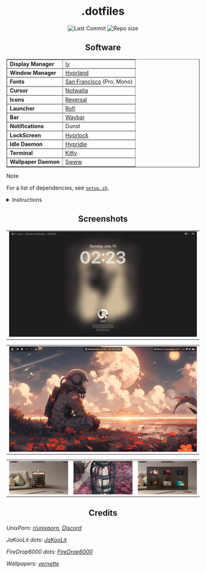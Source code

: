<div align="center">
  <h1>
    .dotfiles
  </h1>

![Last Commit](https://img.shields.io/github/last-commit/keyywyd/arch-stuffs?style=for-the-badge) ![Repo size](https://img.shields.io/github/repo-size/KeyyWYD/arch-stuffs?style=for-the-badge)
</div>

<div align="center">
  <h2>
    Software
  </h2>
  <table border="1" cellpadding="8" cellspacing="0">
    <tr>
      <td><b>Display Manager</b></td>
      <td><a href="https://github.com/fairyglade/ly">ly</a></td>
    </tr>
    <tr>
      <td><b>Window Manager</b></td>
      <td><a href="https://hyprland.org">Hyprland</a></td>
    </tr>
    <tr>
      <td><b>Fonts</b></td>
      <td><a href="https://github.com/thelioncape/San-Francisco-family">San Francisco</a> (Pro, Mono)</td>
    </tr>
    <tr>
      <td><b>Cursor</b></td>
      <td><a href="https://github.com/ful1e5/notwaita-cursor">Notwaita</a></td>
    </tr>
    <tr>
      <td><b>Icons</b></td>
      <td><a href="https://www.gnome-look.org/p/1340791">Reversal</a></td>
    </tr>
    <tr>
      <td><b>Launcher</b></td>
      <td><a href="https://github.com/lbonn/rofi">Rofi</a></td>
    </tr>
    <tr>
      <td><b>Bar</b></td>
      <td><a href="https://github.com/Alexays/Waybar">Waybar</a></td>
    </tr>
    <tr>
      <td><b>Notifications</b></td>
      <td>Dunst</td>
    </tr>
    <tr>
      <td><b>LockScreen</b></td>
      <td><a href="https://github.com/hyprwm/hyprlock">Hyprlock</a></td>
    </tr>
    <tr>
      <td><b>Idle Daemon</b></td>
      <td><a href="https://github.com/hyprwm/hypridle">Hypridle</a></td>
    </tr>
    <tr>
      <td><b>Terminal</b></td>
      <td><a href="https://github.com/kovidgoyal/kitty">Kitty</a></td>
    </tr>
    <tr>
      <td><b>Wallpaper Daemon</b></td>
      <td><a href="https://github.com/LGFae/swww">Swww</a></td>
    </tr>
  </table>
</div>

> [!Note]
> For a list of dependencies, see [`setup.sh`](https://github.com/KeyyWYD/arch-stuffs/blob/main/setup.sh).

<details>
  <summary>Instructions</summary>

  <h3 align="left">
    Install Steps
  </h3>
  
- Using [`Stow`](https://archlinux.org/packages/extra/any/stow/) (Recommended)

  <blockquote>
    <b>Note:</b> Backup or remove all existing configs, otherwise stow will fail to create symlinks.
  </blockquote>

```sh
git clone https://github.com/KeyyWYD/arch-stuffs $HOME/.dotfiles
cd $HOME/.dotfiles
git submodule init && git submodule update --recursive
stow .
```

- Manually
```sh
git clone https://github.com/KeyyWYD/arch-stuffs .dotfiles
cd .dotfiles
git submodule init && git submodule update --recursive
cp -r .config/* $HOME/.config
cp -r .local/* $HOME/.local
cp -r .zsh $HOME
cp -r .zshrc $HOME
cp -r .gtkrc-2.0 $HOME
```

  <h3 align="left">
    Updating
  </h3>

```sh
cd $HOME/.dotfiles
git pull
stow --adopt .
```

  <details>
    <summary>Keybinds</summary>
    <div align="center">
      <h2>Keybinds</h2>
      <table border="1" cellpadding="8" cellspacing="0">
        <tr>
          <td><b>Keys</b></td>
          <td><b>Action</b></td>
        </tr>
        <tr>
          <td><kbd>Super</kbd> + <kbd>Return</kbd></td>
          <td>Open Terminal</td>
        </tr>
        <tr>
          <td><kbd>Super</kbd> + <kbd>Q</kbd></td>
          <td>Kill Process</td>
        </tr>
        <tr>
          <td><kbd>Super</kbd> + <kbd>Ctrl</kbd> + <kbd>Q</kbd></td>
          <td>Lock Screen</td>
        </tr>
        <tr>
          <td><kbd>Super</kbd> + <kbd>Shift</kbd> + <kbd>Q</kbd></td>
          <td>Log Out</td>
        </tr>
        <tr>
          <td><kbd>Super</kbd> + <kbd>F</kbd></td>
          <td>Open File Manager</td>
        </tr>
        <tr>
          <td><kbd>Super</kbd> + <kbd>Tab</kbd></td>
          <td>Toggle Floating Mode for Windows</td>
        </tr>
        <tr>
          <td><kbd>Super</kbd> + <kbd>Space</kbd></td>
          <td>Open App Menu</td>
        </tr>
        <tr>
          <td><kbd>Super</kbd> + <kbd>Shift</kbd> + <kbd>W</kbd></td>
          <td>Update Wallpaper</td>
        </tr>
        <tr>
          <td><kbd>Super</kbd> + <kbd>Shift</kbd> + <kbd>F</kbd></td>
          <td>Toggle Fullscreen mode for Windows</td>
        </tr>
        <tr>
          <td><kbd>Super</kbd> + <kbd>←</kbd> <kbd>→</kbd> <kbd>↑</kbd> <kbd>↓</kbd></td>
          <td>Move Window Focus</td>
        </tr>
        <tr>
          <td><kbd>Super</kbd> + <kbd>Ctrl</kbd> + <kbd>←</kbd> <kbd>→</kbd> <kbd>↑</kbd> <kbd>↓</kbd></td>
          <td>Move Window</td>
        </tr>
        <tr>
          <td><kbd>Super</kbd> + <kbd>Shift</kbd> + <kbd>←</kbd> <kbd>→</kbd> <kbd>↑</kbd> <kbd>↓</kbd></td>
          <td>Resize Window</td>
        </tr>
        <tr>
          <td><kbd>Super</kbd> + <kbd>0</kbd> to <kbd>9</kbd></td>
          <td>Switch Workspaces</td>
        </tr>
        <tr>
          <td><kbd>Super</kbd> + <kbd>Shift</kbd> + <kbd>0</kbd> to <kbd>9</kbd></td>
          <td>Move Focused Window to Other Workspace</td>
        </tr>
      </table>
    </div>
  </details>
</details>

<div align="center">
  <h2>Screenshots</h2>
</div>

<div align="center">
  <table>
   <tr><td>
    <img src="https://raw.githubusercontent.com/KeyyWYD/arch-stuffs/main/assets/img/lock.png"/></td></tr>
  </table><table>
   <tr><td>
    <img src="https://raw.githubusercontent.com/KeyyWYD/arch-stuffs/main/assets/img/home.png"/></td></tr>
  </table><table>
   <tr><td>
    <img src="https://raw.githubusercontent.com/KeyyWYD/arch-stuffs/main/assets/img/rofi-1.png"/></td><td>
    <img src="https://raw.githubusercontent.com/KeyyWYD/arch-stuffs/main/assets/img/rofi-2.png"/></td><td>
    <img src="https://raw.githubusercontent.com/KeyyWYD/arch-stuffs/main/assets/img/rofi-3.png"/></td></tr>
  </table>
</div>

<div align="center">
  <h2>Credits</h2>
</div>

_UnixPorn: [r/unixporn](https://www.reddit.com/r/unixporn/), [Discord](https://discord.gg/TnJ4h5K)_

_JaKooLit dots: [JaKooLit](https://github.com/JaKooLit/Hyprland-Dots)_

_FireDrop6000 dots: [FireDrop6000](https://github.com/FireDrop6000/hyprland-mydots)_

_Wallpapers: [vernette](https://github.com/vernette/wallpapers)_
